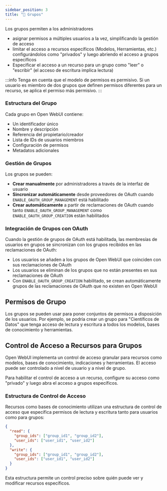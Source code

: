 ```yaml
---
sidebar_position: 3
title: "🔐 Grupos"
---
```


Los grupos permiten a los administradores
* asignar permisos a múltiples usuarios a la vez, simplificando la gestión de acceso
* limitar el acceso a recursos específicos (Modelos, Herramientas, etc.) configurándolos como "privados" y luego abriendo el acceso a grupos específicos
* Especificar el acceso a un recurso para un grupo como "leer" o "escribir" (el acceso de escritura implica lectura)

:::info
Tenga en cuenta que el modelo de permisos es permisivo. Si un usuario es miembro de dos grupos que definen permisos diferentes para un recurso, se aplica el permiso más permisivo.
:::

### Estructura del Grupo

Cada grupo en Open WebUI contiene:

* Un identificador único
* Nombre y descripción
* Referencia del propietario/creador
* Lista de IDs de usuarios miembros
* Configuración de permisos
* Metadatos adicionales

### Gestión de Grupos

Los grupos se pueden:

* **Crear manualmente** por administradores a través de la interfaz de usuario
* **Sincronizar automáticamente** desde proveedores de OAuth cuando `ENABLE_OAUTH_GROUP_MANAGEMENT` está habilitado
* **Crear automáticamente** a partir de reclamaciones de OAuth cuando tanto `ENABLE_OAUTH_GROUP_MANAGEMENT` como `ENABLE_OAUTH_GROUP_CREATION`
  están habilitados

### Integración de Grupos con OAuth

Cuando la gestión de grupos de OAuth está habilitada, las membresías de usuarios en grupos se sincronizan con los grupos recibidos en las reclamaciones de OAuth:

* Los usuarios se añaden a los grupos de Open WebUI que coinciden con sus reclamaciones de OAuth
* Los usuarios se eliminan de los grupos que no están presentes en sus reclamaciones de OAuth
* Con `ENABLE_OAUTH_GROUP_CREATION` habilitado, se crean automáticamente grupos de las reclamaciones de OAuth que no existen en Open WebUI

## Permisos de Grupo

Los grupos se pueden usar para poner conjuntos de permisos a disposición de los usuarios. Por ejemplo, se podría crear un grupo para "Científicos de Datos" que tenga acceso de lectura y escritura a todos los modelos, bases de conocimiento y herramientas.

## Control de Acceso a Recursos para Grupos

Open WebUI implementa un control de acceso granular para recursos como modelos, bases de conocimiento, indicaciones y herramientas. El acceso puede ser controlado a nivel de usuario y a nivel de grupo.

Para habilitar el control de acceso a un recurso, configure su acceso como "privado" y luego abra el acceso a grupos específicos.

### Estructura de Control de Acceso

Recursos como bases de conocimiento utilizan una estructura de control de acceso que especifica permisos de lectura y escritura tanto para usuarios como para grupos:

```json
{
  "read": {
    "group_ids": ["group_id1", "group_id2"],
    "user_ids": ["user_id1", "user_id2"]
  },
  "write": {
    "group_ids": ["group_id1", "group_id2"],
    "user_ids": ["user_id1", "user_id2"]
  }
}
```

Esta estructura permite un control preciso sobre quién puede ver y modificar recursos específicos.
